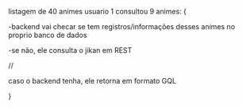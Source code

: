listagem de 40 animes
usuario 1 consultou 9 animes:
{

  -backend vai checar se tem registros/informações desses animes no proprio banco de dados

  -se não, ele consulta o jikan em REST

//

caso o backend tenha, ele retorna em formato GQL

}